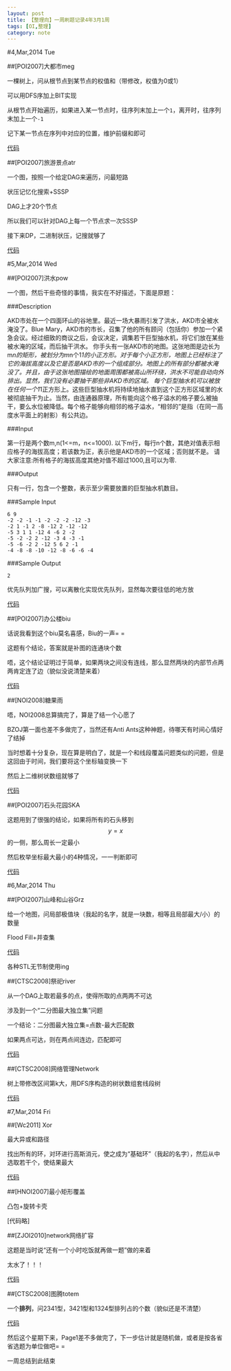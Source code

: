 ```yaml
---
layout: post
title: 【整理向】一周刷题记录4年3月1周
tags: [OI,整理]
category: note
---
```


#4,Mar,2014 Tue

##[POI2007]大都市meg

一棵树上，问从根节点到某节点的权值和（带修改，权值为0或1）

可以用DFS序加上BIT实现

从根节点开始遍历，如果进入某一节点时，往序列末加上一个`1`，离开时，往序列末加上一个`-1`

记下某一节点在序列中对应的位置，维护前缀和即可

[代码](https://gist.github.com/erjiaqing/5a184af18402b0c34645)

##[POI2007]旅游景点atr

一个图，按照一个给定DAG来遍历，问最短路

状压记忆化搜索+SSSP

DAG上才20个节点

所以我们可以针对DAG上每一个节点求一次SSSP

接下来DP，二进制状压，记搜就够了

[代码](https://gist.github.com/erjiaqing/94d2599bdf87a82dac39)

#5,Mar,2014 Wed

##[POI2007]洪水pow

一个图，然后干些奇怪的事情，我实在不好描述，下面是原题：

###Description

AKD市处在一个四面环山的谷地里。最近一场大暴雨引发了洪水，AKD市全被水淹没了。Blue Mary，AKD市的市长，召集了他的所有顾问（包括你）参加一个紧急会议。经过细致的商议之后，会议决定，调集若干巨型抽水机，将它们放在某些被水淹的区域，而后抽干洪水。 你手头有一张AKD市的地图。这张地图是边长为m*n的矩形，被划分为m*n个1*1的小正方形。对于每个小正方形，地图上已经标注了它的海拔高度以及它是否是AKD市的一个组成部分。地图上的所有部分都被水淹没了。并且，由于这张地图描绘的地面周围都被高山所环绕，洪水不可能自动向外排出。显然，我们没有必要抽干那些非AKD市的区域。 每个巨型抽水机可以被放在任何一个1*1正方形上。这些巨型抽水机将持续地抽水直到这个正方形区域里的水被彻底抽干为止。当然，由连通器原理，所有能向这个格子溢水的格子要么被抽干，要么水位被降低。每个格子能够向相邻的格子溢水，“相邻的”是指（在同一高度水平面上的射影）有公共边。

###Input

第一行是两个数m,n(1<=m，n<=1000). 以下m行，每行n个数，其绝对值表示相应格子的海拔高度；若该数为正，表示他是AKD市的一个区域；否则就不是。 请大家注意:所有格子的海拔高度其绝对值不超过1000,且可以为零.

###Output

只有一行，包含一个整数，表示至少需要放置的巨型抽水机数目。

###Sample Input

    6 9
    -2 -2 -1 -1 -2 -2 -2 -12 -3
    -2 1 -1 2 -8 -12 2 -12 -12
    -5 3 1 1 -12 4 -6 2 -2
    -5 -2 -2 2 -12 -3 4 -3 -1
    -5 -6 -2 2 -12 5 6 2 -1
    -4 -8 -8 -10 -12 -8 -6 -6 -4

###Sample Output

    2
    
优先队列加广搜，可以离散化实现优先队列，显然每次要往低的地方放

[代码](https://gist.github.com/erjiaqing/796e2db7a894016e9147)

##[POI2007]办公楼biu

话说我看到这个biu莫名喜感，Biu的一声= =

这题有个结论，答案就是补图的连通块个数

唔，这个结论证明过于简单，如果两块之间没有连线，那么显然两块的内部节点两两肯定连了边（貌似没说清楚来着）

[代码](https://gist.github.com/erjiaqing/d8175453210bc6a4143f)

##[NOI2008]糖果雨

唔，NOI2008总算搞完了，算是了结一个心愿了

BZOJ第一面也差不多做完了，当然还有Anti Ants这种神题，待哪天有时间心情好了结掉

当时想着十分复杂，现在算是明白了，就是一个和线段覆盖问题类似的问题，但是这回由于时间，我们要将这个坐标轴变换一下

然后上二维树状数组就够了

[代码](https://gist.github.com/erjiaqing/2241ce4242e366e1da94)

##[POI2007]石头花园SKA

这题用到了很强的结论，如果将所有的石头移到$$y=x$$的一侧，那么周长一定最小

然后枚举坐标最大最小的4种情况，一一判断即可

[代码](https://gist.github.com/erjiaqing/cadd5cc23e6f81143f21)

#6,Mar,2014 Thu

##[POI2007]山峰和山谷Grz

给一个地图，问局部极值块（我起的名字，就是一块数，相等且局部最大/小）的数量

Flood Fill+并查集

[代码](https://gist.github.com/erjiaqing/996a9c6f415b14ccde0c)

各种STL无节制使用ing

##[CTSC2008]祭祀river

从一个DAG上取若最多的点，使得所取的点两两不可达

涉及到一个“二分图最大独立集”问题

一个结论：二分图最大独立集=点数-最大匹配数

如果两点可达，则在两点间连边，匹配即可

[代码](https://gist.github.com/erjiaqing/9d4da41ce38dc2c7dca8)

##[CTSC2008]网络管理Network

树上带修改区间第k大，用DFS序构造的树状数组套线段树

[代码](https://gist.github.com/erjiaqing/75f65793e93f0a67f447)

#7,Mar,2014 Fri

##[Wc2011] Xor

最大异或和路径

找出所有的环，对环进行高斯消元，使之成为“基础环”（我起的名字），然后从中选取若干个，使结果最大

[代码](https://gist.github.com/erjiaqing/f3fed850570026b5a33e)

##[HNOI2007]最小矩形覆盖

凸包+旋转卡壳

[代码略]

##[ZJOI2010]network网络扩容

这题是当时说“还有一个小时吃饭就再做一题”做的来着

太水了！！！

[代码](https://gist.github.com/erjiaqing/7c240aa01961aace06e6)

##[CTSC2008]图腾totem

一个**排列**，问2341型，3421型和1324型排列占的个数（貌似还是不清楚）

[代码](https://gist.github.com/erjiaqing/f42743c4c46349e0ac1e)


然后这个星期下来，Page1差不多做完了，下一步估计就是随机做，或者是按各省省选题为单位做吧= =

一周总结到此结束

<EOF>
